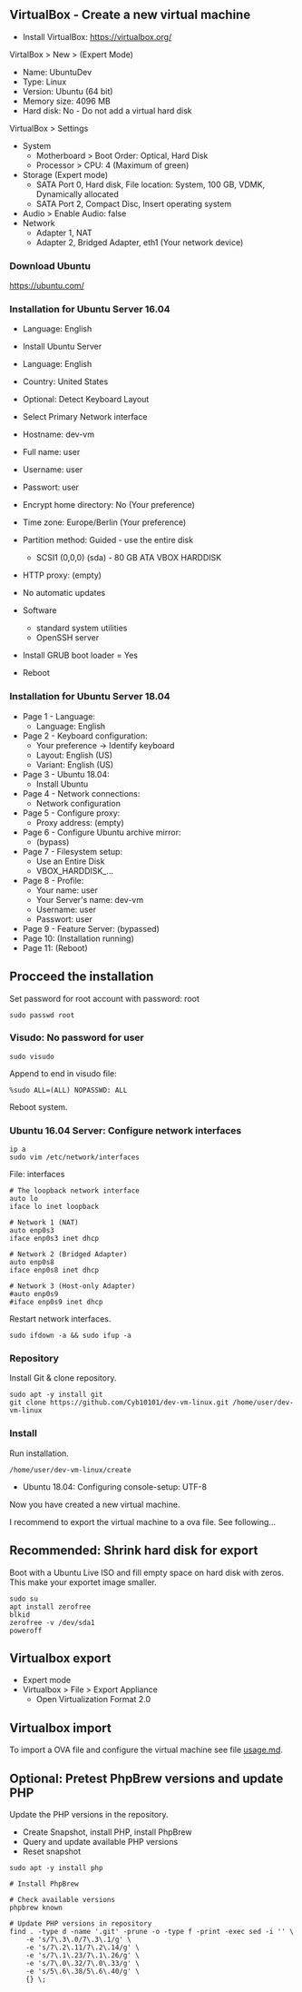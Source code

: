 ## VirtualBox - Create a new virtual machine

* Install VirtualBox: https://virtualbox.org/

VirtalBox > New > (Expert Mode)

* Name: UbuntuDev
* Type: Linux
* Version: Ubuntu (64 bit)
* Memory size: 4096 MB
* Hard disk: No - Do not add a virtual hard disk

VirtualBox > Settings

* System
  - Motherboard > Boot Order: Optical, Hard Disk
  - Processor > CPU: 4 (Maximum of green)
* Storage (Expert mode)
  - SATA Port 0, Hard disk, File location: System, 100 GB, VDMK, Dynamically allocated
  - SATA Port 2, Compact Disc, Insert operating system
* Audio > Enable Audio: false
* Network
  - Adapter 1, NAT
  - Adapter 2, Bridged Adapter, eth1 (Your network device)

### Download Ubuntu

https://ubuntu.com/

### Installation for Ubuntu Server 16.04

* Language: English
* Install Ubuntu Server

* Language: English
* Country: United States
* Optional: Detect Keyboard Layout
* Select Primary Network interface

* Hostname: dev-vm
* Full name: user
* Username: user
* Passwort: user

* Encrypt home directory: No (Your preference)
* Time zone: Europe/Berlin (Your preference)
* Partition method: Guided - use the entire disk
  - SCSI1 (0,0,0) (sda) - 80 GB ATA VBOX HARDDISK

* HTTP proxy: (empty)
* No automatic updates
* Software
  - standard system utilities
  - OpenSSH server
* Install GRUB boot loader = Yes
* Reboot

### Installation for Ubuntu Server 18.04

* Page 1 - Language:
  - Language: English
* Page 2 - Keyboard configuration:
  - Your preference -> Identify keyboard
  - Layout: English (US)
  - Variant: English (US)
* Page 3 - Ubuntu 18.04:
  - Install Ubuntu
* Page 4 - Network connections:
  - Network configuration
* Page 5 - Configure proxy:
  - Proxy address: (empty)
* Page 6 - Configure Ubuntu archive mirror:
  - (bypass)
* Page 7 - Filesystem setup:
  - Use an Entire Disk
  - VBOX_HARDDISK_...
* Page 8 - Profile:
  - Your name: user
  - Your Server's name: dev-vm
  - Username: user
  - Passwort: user
* Page 9 - Feature Server: (bypassed)
* Page 10: (Installation running)
* Page 11: (Reboot)

## Procceed the installation

Set password for root account with password: root

```Shell
sudo passwd root
```

### Visudo: No password for user

```Shell
sudo visudo
```

Append to end in visudo file:

```text
%sudo ALL=(ALL) NOPASSWD: ALL
```

Reboot system.

### Ubuntu 16.04 Server: Configure network interfaces

```Shell
ip a
sudo vim /etc/network/interfaces
```

File: interfaces

```Shell
# The loopback network interface
auto lo
iface lo inet loopback

# Network 1 (NAT)
auto enp0s3
iface enp0s3 inet dhcp

# Network 2 (Bridged Adapter)
auto enp0s8
iface enp0s8 inet dhcp

# Network 3 (Host-only Adapter)
#auto enp0s9
#iface enp0s9 inet dhcp
```

Restart network interfaces.

```Shell
sudo ifdown -a && sudo ifup -a
```

### Repository

Install Git & clone repository.

```Shell
sudo apt -y install git
git clone https://github.com/Cyb10101/dev-vm-linux.git /home/user/dev-vm-linux
```

### Install

Run installation.

```Shell
/home/user/dev-vm-linux/create
```

* Ubuntu 18.04: Configuring console-setup: UTF-8

Now you have created a new virtual machine.

I recommend to export the virtual machine to a ova file. See following...

## Recommended: Shrink hard disk for export

Boot with a Ubuntu Live ISO and fill empty space on hard disk with zeros.
This make your exportet image smaller.

```Shell
sudo su
apt install zerofree
blkid
zerofree -v /dev/sda1
poweroff
```

## Virtualbox export

* Expert mode
* Virtualbox > File > Export Appliance
  - Open Virtualization Format 2.0

## Virtualbox import

To import a OVA file and configure the virtual machine see file [usage.md](usage.md).

## Optional: Pretest PhpBrew versions and update PHP

Update the PHP versions in the repository.

* Create Snapshot, install PHP, install PhpBrew
* Query and update available PHP versions
* Reset snapshot

```Shell
sudo apt -y install php

# Install PhpBrew

# Check available versions
phpbrew known

# Update PHP versions in repository
find . -type d -name '.git' -prune -o -type f -print -exec sed -i '' \
    -e 's/7\.3\.0/7\.3\.1/g' \
    -e 's/7\.2\.11/7\.2\.14/g' \
    -e 's/7\.1\.23/7\.1\.26/g' \
    -e 's/7\.0\.32/7\.0\.33/g' \
    -e 's/5\.6\.38/5\.6\.40/g' \
    {} \;
```
